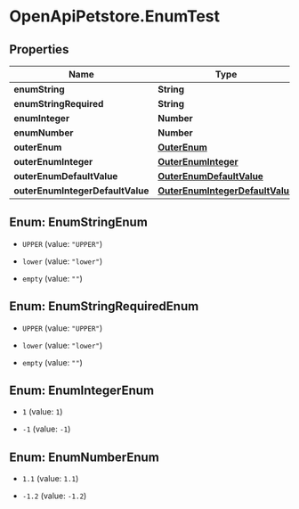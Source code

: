 # OpenApiPetstore.EnumTest

## Properties

Name | Type | Description | Notes
------------ | ------------- | ------------- | -------------
**enumString** | **String** |  | [optional] 
**enumStringRequired** | **String** |  | 
**enumInteger** | **Number** |  | [optional] 
**enumNumber** | **Number** |  | [optional] 
**outerEnum** | [**OuterEnum**](OuterEnum.md) |  | [optional] 
**outerEnumInteger** | [**OuterEnumInteger**](OuterEnumInteger.md) |  | [optional] 
**outerEnumDefaultValue** | [**OuterEnumDefaultValue**](OuterEnumDefaultValue.md) |  | [optional] 
**outerEnumIntegerDefaultValue** | [**OuterEnumIntegerDefaultValue**](OuterEnumIntegerDefaultValue.md) |  | [optional] 



## Enum: EnumStringEnum


* `UPPER` (value: `"UPPER"`)

* `lower` (value: `"lower"`)

* `empty` (value: `""`)





## Enum: EnumStringRequiredEnum


* `UPPER` (value: `"UPPER"`)

* `lower` (value: `"lower"`)

* `empty` (value: `""`)





## Enum: EnumIntegerEnum


* `1` (value: `1`)

* `-1` (value: `-1`)





## Enum: EnumNumberEnum


* `1.1` (value: `1.1`)

* `-1.2` (value: `-1.2`)





